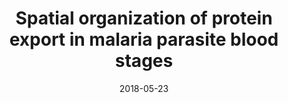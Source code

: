 ---
title: "Spatial organization of protein export in malaria parasite blood stages"
collection: publications
permalink: /publication/2018-spatial-organization
excerpt:
date: 2018-05-23
venue: 'Traffic'
teaser:
paperurl: '/files/2018-05-23-spatial-organization.pdf'
link: 'https://doi.org/10.1111/tra.12577'
citation: 'Charnaud SC, Jonsdottir TK, Sanders PR, Bullen HE, Dickerman BK, Kouskousis B, Palmer CS, Pietrzak HM, Laumaea AE, Erazo AB, <b>McHugh E</b>, Tilley L, Crabb BS, Gilson PR. 2020. &quot;Spatial organization of protein export in malaria parasite blood stages.&quot; <i>Traffic</i> 19(8):605-623.'
---